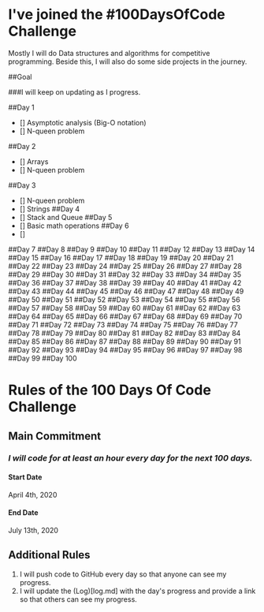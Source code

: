# I've joined the #100DaysOfCode Challenge
Mostly I will do Data structures and algorithms for competitive programming.
Beside this, I will also do some side projects in the journey.

##Goal

###I will keep on updating as I progress.

##Day 1

- [] Asymptotic analysis (Big-O notation)
- [] N-queen problem

##Day 2
- [] Arrays
- [] N-queen problem

##Day 3
- [] N-queen problem
- [] Strings
##Day 4
- [] Stack and Queue
##Day 5
- [] Basic math operations
##Day 6
- []

##Day 7
##Day 8
##Day 9
##Day 10
##Day 11
##Day 12
##Day 13
##Day 14
##Day 15
##Day 16
##Day 17
##Day 18
##Day 19
##Day 20
##Day 21
##Day 22
##Day 23
##Day 24
##Day 25
##Day 26
##Day 27
##Day 28
##Day 29
##Day 30
##Day 31
##Day 32
##Day 33
##Day 34
##Day 35
##Day 36
##Day 37
##Day 38
##Day 39
##Day 40
##Day 41
##Day 42
##Day 43
##Day 44
##Day 45
##Day 46
##Day 47
##Day 48
##Day 49
##Day 50
##Day 51
##Day 52
##Day 53
##Day 54
##Day 55
##Day 56
##Day 57
##Day 58
##Day 59
##Day 60
##Day 61
##Day 62
##Day 63
##Day 64
##Day 65
##Day 66
##Day 67
##Day 68
##Day 69
##Day 70
##Day 71
##Day 72
##Day 73
##Day 74
##Day 75
##Day 76
##Day 77
##Day 78
##Day 79
##Day 80
##Day 81
##Day 82
##Day 83
##Day 84
##Day 85
##Day 86
##Day 87
##Day 88
##Day 89
##Day 90
##Day 91
##Day 92
##Day 93
##Day 94
##Day 95
##Day 96
##Day 97
##Day 98
##Day 99
##Day 100

# Rules of the 100 Days Of Code Challenge

## Main Commitment
### *I will code for at least an hour every day for the next 100 days.*

#### Start Date
April 4th, 2020
#### End Date
July 13th, 2020

## Additional Rules
1. I will push code to GitHub every day so that anyone can see my progress.
2. I will update the (Log)[log.md] with the day's progress and provide a link so that others can see my progress.


